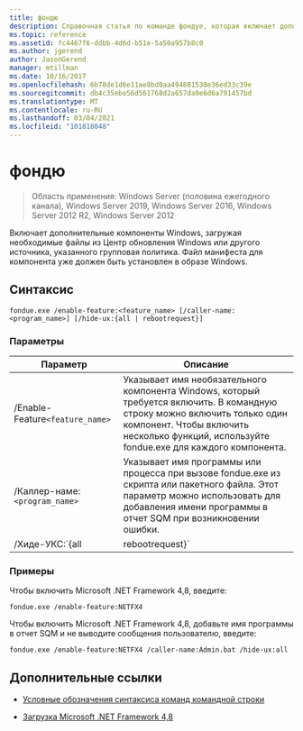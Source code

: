 ```yaml
---
title: фондю
description: Справочная статья по команде фондуе, которая включает дополнительные компоненты Windows, загружая необходимые файлы из Центр обновления Windows или другого источника, указанного групповая политика.
ms.topic: reference
ms.assetid: fc4467f6-ddbb-4d6d-b51e-5a50a957b8c0
ms.author: jgerend
author: JasonGerend
manager: mtillman
ms.date: 10/16/2017
ms.openlocfilehash: 6b78de1d6e11ae8bd0aa494881530e36ed33c39e
ms.sourcegitcommit: db4c35ebe56d561768d2a657da9e6d6a791457bd
ms.translationtype: MT
ms.contentlocale: ru-RU
ms.lasthandoff: 03/04/2021
ms.locfileid: "101818048"
---
```

# <a name="fondue"></a>фондю

> Область применения: Windows Server (половина ежегодного канала), Windows Server 2019, Windows Server 2016, Windows Server 2012 R2, Windows Server 2012

Включает дополнительные компоненты Windows, загружая необходимые файлы из Центр обновления Windows или другого источника, указанного групповая политика. Файл манифеста для компонента уже должен быть установлен в образе Windows.

## <a name="syntax"></a>Синтаксис

```
fondue.exe /enable-feature:<feature_name> [/caller-name:<program_name>] [/hide-ux:{all | rebootrequest}]
```

### <a name="parameters"></a>Параметры

| Параметр | Описание |
| --------- | ----------- |
| /Enable-Feature`<feature_name>` | Указывает имя необязательного компонента Windows, который требуется включить. В командную строку можно включить только один компонент. Чтобы включить несколько функций, используйте fondue.exe для каждого компонента. |
| /Каллер-наме:`<program_name>` | Указывает имя программы или процесса при вызове fondue.exe из скрипта или пакетного файла. Этот параметр можно использовать для добавления имени программы в отчет SQM при возникновении ошибки. |
| /Хиде-УКС:`{all | rebootrequest}` | Используйте **ALL** , чтобы скрыть все сообщения для пользователя, включая ход выполнения и запросы разрешений на доступ к центр обновления Windows. Если требуется разрешение, операция завершится ошибкой.<p>Используйте **ребутрекуест** , чтобы скрыть только пользовательские сообщения, запрашивающие разрешение на перезагрузку компьютера. Используйте этот параметр, если у вас есть сценарий, управляющий запросами на перезагрузку. |

### <a name="examples"></a>Примеры

Чтобы включить Microsoft .NET Framework 4,8, введите:

```
fondue.exe /enable-feature:NETFX4
```

Чтобы включить Microsoft .NET Framework 4,8, добавьте имя программы в отчет SQM и не выводите сообщения пользователю, введите:

```
fondue.exe /enable-feature:NETFX4 /caller-name:Admin.bat /hide-ux:all
```

## <a name="additional-references"></a>Дополнительные ссылки

- [Условные обозначения синтаксиса команд командной строки](command-line-syntax-key.md)

- [Загрузка Microsoft .NET Framework 4,8](https://dotnet.microsoft.com/download/dotnet-framework/net48)
